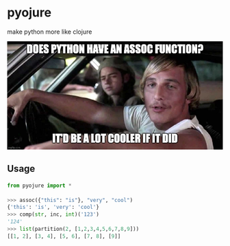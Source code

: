 # pyojure

make python more like clojure

![pyojure is pure joy](6vc5do.jpeg "python doesn't have to be so hard")

## Usage

```python
from pyojure import *

>>> assoc({"this": "is"}, "very", "cool")
{'this': 'is', 'very': 'cool'}
>>> comp(str, inc, int)('123')
'124'
>>> list(partition(2, [1,2,3,4,5,6,7,8,9]))
[[1, 2], [3, 4], [5, 6], [7, 8], [9]]

```